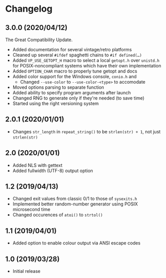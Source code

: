 Changelog
=========

3.0.0 (2020/04/12)
------------------

The Great Compatibility Update.

* Added documentation for several vintage/retro platforms
* Cleaned up several `#ifdef` spaghetti chains to `#if defined(…)`
* Added `VP_USE_GETOPT_H` macro to select a local `getopt.h` over `unistd.h`
  for POSIX-noncompliant systems which have their own implementation
* Added `OPTION_CHAR` macro to properly tune getopt and docs
* Added color support for the Windows console, `conio.h` and 
	* Changed `--use-color` to `--use-color-<type>` to accomodate
* Moved options parsing to separate function
* Added ability to specify program arguments after launch
* Changed RNG to generate only if they're needed (to save time)
* Started using the right versioning system

2.0.1 (2020/01/01)
------------------

* Changes `str_length` in `repeat_string()` to be `strlen(str) + 1`,
  not just `strlen(str)`

2.0 (2020/01/01)
----------------

* Added NLS with gettext
* Added fullwidth (UTF-8) output option

1.2 (2019/04/13)
----------------

* Changed exit values from classic 0/1 to those of `sysexits.h`
* Implemented better random-number generator using POSIX microsecond time
* Changed occurences of `atoi()` to `strtol()`

1.1 (2019/04/01)
----------------

* Added option to enable colour output via ANSI escape codes

1.0 (2019/03/28)
----------------

* Initial release

